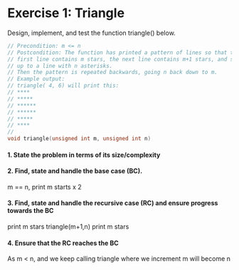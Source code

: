 # Exercise 1: Triangle
Design, implement, and test the function triangle() below.

```cpp
// Precondition: m <= n
// Postcondition: The function has printed a pattern of lines so that the
// first line contains m stars, the next line contains m+1 stars, and so on
// up to a line with n asterisks.
// Then the pattern is repeated backwards, going n back down to m.
// Example output:
// triangle( 4, 6) will print this:
// ****
// *****
// ******
// ******
// *****
// ****
//
void triangle(unsigned int m, unsigned int n)
```

#### 1. State the problem in terms of its size/complexity


#### 2. Find, state and handle the base case (BC).
m == n, print m starts x 2

#### 3. Find, state and handle the recursive case (RC) and ensure progress towards the BC
print m stars
triangle(m+1,n)
print m stars

#### 4. Ensure that the RC reaches the BC
As m < n, and we keep calling triangle where we increment m will become n
